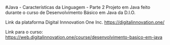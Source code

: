 #Java - Características da Linguagem - Parte 2
Projeto em Java feito durante o curso de Desenvolvimento Básico em Java da D.I.O.

Link da plataforma Digital Innnovation One Inc.
https://digitalinnovation.one/

Link para o curso:
https://web.digitalinnovation.one/course/desenvolvimento-basico-em-java
